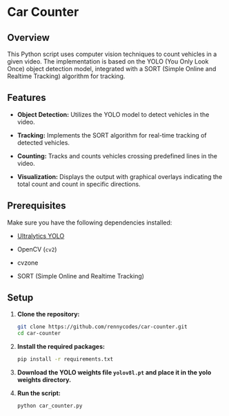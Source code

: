 # Car Counter

## Overview

This Python script uses computer vision techniques to count vehicles in a given video. The implementation is based on the YOLO (You Only Look Once) object detection model, integrated with a SORT (Simple Online and Realtime Tracking) algorithm for tracking.

## Features

- **Object Detection:** Utilizes the YOLO model to detect vehicles in the video.

- **Tracking:** Implements the SORT algorithm for real-time tracking of detected vehicles.

- **Counting:** Tracks and counts vehicles crossing predefined lines in the video.

- **Visualization:** Displays the output with graphical overlays indicating the total count and count in specific directions.


## Prerequisites

Make sure you have the following dependencies installed:

- [Ultralytics YOLO](https://github.com/ultralytics/yolov5)

- OpenCV (`cv2`)

- cvzone

- SORT (Simple Online and Realtime Tracking)

## Setup

1. **Clone the repository:**

   ```bash
   git clone https://github.com/rennycodes/car-counter.git
   cd car-counter
   ```

2. **Install the required packages:**
    ```bash
    pip install -r requirements.txt
    ```
3. **Download the YOLO weights file `yolov8l.pt` and place it in the yolo weights directory.**


4. **Run the script:**
    ```bash
    python car_counter.py
    ```
